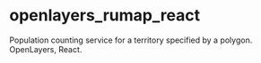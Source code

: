 # openlayers_rumap_react
Population counting service for a territory specified by a polygon. OpenLayers, React.
